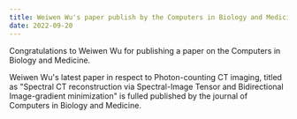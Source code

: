 ```yaml
---
title: Weiwen Wu's paper publish by the Computers in Biology and Medicine
date: 2022-09-20
---
```


Congratulations to Weiwen Wu for publishing a paper on the Computers in Biology and Medicine.

<!--more-->

Weiwen Wu's latest paper in respect to Photon-counting CT imaging, titled as "Spectral CT reconstruction via Spectral-Image Tensor and Bidirectional Image-gradient minimization" is fulled published by the journal of  Computers in Biology and Medicine.

